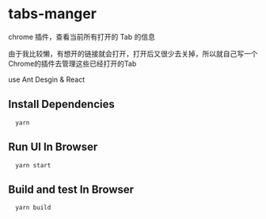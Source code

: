 # tabs-manger

chrome 插件，查看当前所有打开的 Tab 的信息

由于我比较懒，有想开的链接就会打开，打开后又很少去关掉，所以就自己写一个Chrome的插件去管理这些已经打开的Tab

use Ant Desgin & React

## Install Dependencies

```shell
  yarn
```

## Run UI In Browser

```shell
  yarn start
```

## Build and test In Browser

```shell
  yarn build
```
